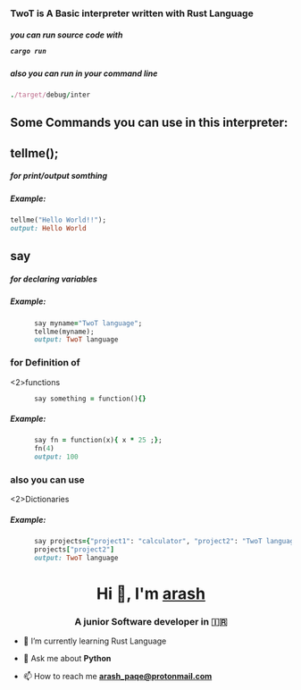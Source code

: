 <h3>TwoT is A Basic interpreter written with Rust Language</h3>

<h5>you can run source code with 
   
   ```ruby
   cargo run
```
<h5>also you can run in your command line</h5> 
   
   ```ruby
   ./target/debug/inter
```
<h2>Some Commands you can use in this interpreter: </h2>
<h2>tellme();</h2>
<h5>for print/output somthing</h5>
<h5>Example: </h5>
   
   ```ruby
   tellme("Hello World!!");
   output: Hello World
  ```

<h2>say</h2>
<h5>for declaring variables</h5>
<h5>Example:</h5>

```ruby
      say myname="TwoT language";
      tellme(myname);
      output: TwoT language
```

<h3>for Definition of</h3> <2>functions</h2>

```ruby
      say something = function(){}
```
<h5>Example:</h5>

```ruby
      say fn = function(x){ x * 25 ;};
      fn(4)
      output: 100
```

<h3>also you can use</h3> <2>Dictionaries</h2>

<h5>Example:</h5>

```ruby
      say projects={"project1": "calculator", "project2": "TwoT language"};
      projects["project2"]
      output: TwoT language
```


<h1 align="center">Hi 👋, I'm <a href="https://github.com/arashPQ" target="blank">
arash</a></h1>
<h3 align="center">A junior Software developer in &#127470&#127479 </h3>


- 🌱 I’m currently learning Rust Language

- 💬 Ask me about **Python**

- 📫 How to reach me **arash_paqe@protonmail.com**
